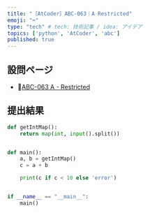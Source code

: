 ```yaml
---
title: "［AtCoder］ABC-063｜A Restricted"
emoji: "⌨️"
type: "tech" # tech: 技術記事 / idea: アイデア
topics: ['python', 'AtCoder', 'abc']
published: true
---
```


## 設問ページ

- 🔗[ABC-063 A - Restricted](https://atcoder.jp/contests/abc063/tasks/abc063_a)

## 提出結果

```python
def getIntMap():
    return map(int, input().split())


def main():
    a, b = getIntMap()
    c = a + b

    print(c if c < 10 else 'error')


if __name__ == "__main__":
    main()
```
